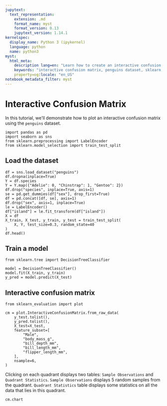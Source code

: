 ```yaml
---
jupytext:
  text_representation:
    extension: .md
    format_name: myst
    format_version: 0.13
    jupytext_version: 1.14.1
kernelspec:
  display_name: Python 3 (ipykernel)
  language: python
  name: python3
myst:
  html_meta:
    description lang=en: "Learn how to create an interactive confusion matrix using the penguins dataset, with the help of sklearn and seaborn libraries in Python."
    keywords: "interactive confusion matrix, penguins dataset, sklearn, seaborn, Python, machine learning, model evaluation, DecisionTreeClassifier"
    property=og:locale: "en_US"
notebook_metadata_filter: myst
---
```


# Interactive Confusion Matrix

In this tutorial, we'll demonstrate how to plot an interactive confusion matrix using the `penguins` dataset.

```{code-cell} ipython3
import pandas as pd
import seaborn as sns
from sklearn.preprocessing import LabelEncoder
from sklearn.model_selection import train_test_split
```

 
## Load the dataset

```{code-cell} ipython3
df = sns.load_dataset("penguins")
df.dropna(inplace=True)
Y = df.species
Y = Y.map({"Adelie": 0, "Chinstrap": 1, "Gentoo": 2})
df.drop("species", inplace=True, axis=1)
se = pd.get_dummies(df["sex"], drop_first=True)
df = pd.concat([df, se], axis=1)
df.drop("sex", axis=1, inplace=True)
le = LabelEncoder()
df["island"] = le.fit_transform(df["island"])
X = df
X_train, X_test, y_train, y_test = train_test_split(
    X, Y, test_size=0.3, random_state=40
)
df.head()
```

## Train a model

```{code-cell} ipython3
from sklearn.tree import DecisionTreeClassifier

model = DecisionTreeClassifier()
model.fit(X_train, y_train)
y_pred = model.predict(X_test)
```

## Interactive confusion matrix

```{code-cell} ipython3
from sklearn_evaluation import plot

cm = plot.InteractiveConfusionMatrix.from_raw_data(
    y_test.tolist(),
    y_pred.tolist(),
    X_test=X_test,
    feature_subset=[
        "Male",
        "body_mass_g",
        "bill_depth_mm",
        "bill_length_mm",
        "flipper_length_mm",
    ],
    nsample=6,
)
```

Clicking on each quadrant displays two tables: `Sample Observations` and `Quadrant Statistics`.
`Sample Observations` displays 5 random samples from the quadrant. `Quadrant Statistics` table displays some statistics on all the data that lies in this quadrant.

```{code-cell} ipython3
cm.chart
```
